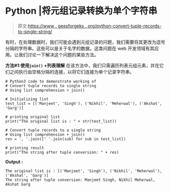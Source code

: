 # Python |将元组记录转换为单个字符串

> 原文:[https://www . geesforgeks . org/python-convert-tuple-records-to-single-string/](https://www.geeksforgeeks.org/python-convert-tuple-records-to-single-string/)

有时，在处理数据时，我们可能会遇到元组记录的问题，我们需要将其更改为逗号分隔的字符串。这些可以是关于名字的数据。这类问题在 web 开发领域有其应用。让我们讨论一下解决这个问题的某些方法。

**方法#1:使用`join()` +列表理解**
在该方法中，我们只需遍历列表元组元素，并在它们之间执行由空格分隔的连接，以将它们连接为单个记录字符串。

```
# Python3 code to demonstrate working of
# Convert tuple records to single string
# Using list comprehension + join()

# Initializing list
test_list = [('Manjeet', 'Singh'), ('Nikhil', 'Meherwal'), ('Akshat', 'Garg')]

# printing original list
print("The original list is : " + str(test_list))

# Convert tuple records to a single string
# Using list comprehension + join()
res = ', '.join([' '.join(sub) for sub in test_list])

# printing result
print("The string after tuple conversion: " + res)
```

**Output :**

```
The original list is : [('Manjeet', 'Singh'), ('Nikhil', 'Meherwal'), ('Akshat', 'Garg')]
The string after tuple conversion: Manjeet Singh, Nikhil Meherwal, Akshat Garg

```